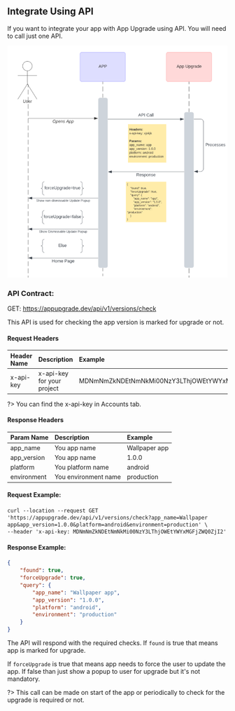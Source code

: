 ## Integrate Using API

If you want to integrate your app with App Upgrade using API. You will need to call just one API.

<img src="https://raw.githubusercontent.com/appupgrade-dev/docs/main/images/api-sequence.png">

### API Contract:

GET: https://appupgrade.dev/api/v1/versions/check

This API is used for checking the app version is marked for upgrade or not.

#### Request Headers
| Header Name   |      Description      |  Example |
|:----------|:-------------|:------|
| x-api-key |  x-api-key for your project | MDNmNmZkNDEtNmNkMi00NzY3LThjOWEtYWYxMGFjZWQ0ZjI2 |

?> You can find the x-api-key in Accounts tab.

#### Response Headers
| Param Name   |      Description      |  Example |
|:----------|:-------------|:------|
| app_name |  You app name | Wallpaper app |
| app_version |  You app name | 1.0.0 |
| platform |  You platform name | android |
| environment |  You environment name | production |

#### Request Example:
```curl
curl --location --request GET 'https://appupgrade.dev/api/v1/versions/check?app_name=Wallpaper app&app_version=1.0.0&platform=android&environment=production' \
--header 'x-api-key: MDNmNmZkNDEtNmNkMi00NzY3LThjOWEtYWYxMGFjZWQ0ZjI2'
```

#### Response Example:
```json
{
    "found": true,
    "forceUpgrade": true,
    "query": {
        "app_name": "Wallpaper app",
        "app_version": "1.0.0",
        "platform": "android",
        "environment": "production"
    }
}
```

The API will respond with the required checks. If `found` is true that
means app is marked for upgrade.

If `forceUpgrade` is true that means
app needs to force the user to update the app. If false than just show
a popup to user for upgrade but it's not mandatory.

?> This call can be made on start of the app or periodically to check for the upgrade is required or not.